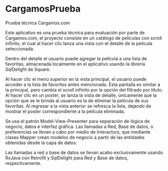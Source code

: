 # CargamosPrueba
Prueba técnica Cargamos.com

Este aplicativo es una prueba técnica para evaluación por parte de Cargamos.com, el proyecto consiste en un catálogo de películas con scroll infinito, el cual al hacer clic lanza una vista con el detalle de la película seleccionada.

Dentro del detalle el usuario puede agregar la película a una lista de favoritas, almacenada localmente en el aplicativo usando la librería SqlDelight de Square.

Al hacer clic el menú superior en la vista principal, el usuario puede acceder a la lista de favoritos antes mencionada. Esta pantalla es similar a la principal, pero cambia el scroll infinito por la opción del filtrado por título. Al hacer clic en un poster, se lanza la vista de detalle, únicamente que la opción que se le brinda al usuario es la de eliminar la película de sus favoritas. Al regresar a la vista anterior se refresca la lista, dejando de mostrar el poster correspondiente a la película eliminada.

Se usa el patrón Model-View-Presenter para separación de lógica de negocio, datos e interfaz gráfica. Las llamadas a Red, Base de datos, o preferencias se llevan a cabo por medio de Interactors, que mediante clases Mapper crean modelos de negocio a partir de las entidades obtenidas desde la capa de datos.

Las llamadas a red y base de datos se llevan acabo exclusivamente usando RxJava con Retrofit y SqlDelight para Red y Base de datos, respectivamente.
